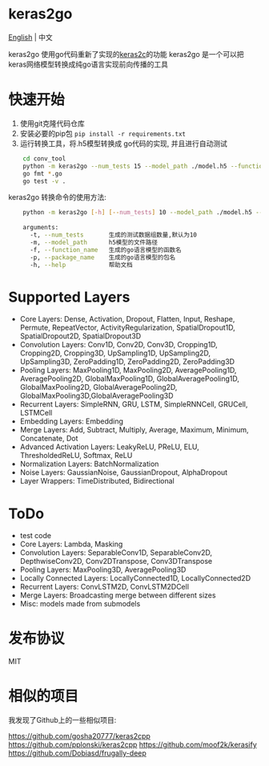 keras2go
====

[English](https://github.com/orestonce/keras2go/blob/master/README.md) | 中文

keras2go 使用go代码重新了实现的[keras2c](https://github.com/f0uriest/keras2c)的功能
keras2go 是一个可以把keras网络模型转换成纯go语言实现前向传播的工具

快速开始
====

1. 使用git克隆代码仓库 
2. 安装必要的pip包 ``pip install -r requirements.txt``
3. 运行转换工具，将.h5模型转换成 go代码的实现, 并且进行自动测试
````bash
    cd conv_tool
    python -m keras2go --num_tests 15 --model_path ./model.h5 --function_name Example --package_name example
    go fmt *.go
    go test -v .
````

keras2go 转换命令的使用方法:

````bash
    python -m keras2go [-h] [--num_tests] 10 --model_path ./model.h5 --function_name Example2 --package_name example
    
    arguments:
      -t, --num_tests       生成的测试数据组数量,默认为10
      -m, --model_path      h5模型的文件路径
      -f, --function_name   生成的go语言模型的函数名
      -p, --package_name    生成的go语言模型的包名
      -h, --help            帮助文档      
````

Supported Layers
====
  - Core Layers: Dense, Activation, Dropout, Flatten, Input, Reshape, Permute, RepeatVector,  ActivityRegularization, SpatialDropout1D, SpatialDropout2D, SpatialDropout3D
  - Convolution Layers: Conv1D, Conv2D, Conv3D, Cropping1D, Cropping2D, Cropping3D, UpSampling1D, UpSampling2D, UpSampling3D, ZeroPadding1D, ZeroPadding2D, ZeroPadding3D
  - Pooling Layers: MaxPooling1D, MaxPooling2D, AveragePooling1D, AveragePooling2D, GlobalMaxPooling1D, GlobalAveragePooling1D, GlobalMaxPooling2D, GlobalAveragePooling2D, GlobalMaxPooling3D,GlobalAveragePooling3D
  - Recurrent Layers: SimpleRNN, GRU, LSTM, SimpleRNNCell, GRUCell, LSTMCell
  - Embedding Layers: Embedding
  - Merge Layers: Add, Subtract, Multiply, Average, Maximum, Minimum, Concatenate, Dot
  - Advanced Activation Layers: LeakyReLU, PReLU, ELU, ThresholdedReLU, Softmax, ReLU
  - Normalization Layers: BatchNormalization
  - Noise Layers: GaussianNoise, GaussianDropout, AlphaDropout
  - Layer Wrappers: TimeDistributed, Bidirectional

ToDo
====
  - test code
  - Core Layers: Lambda, Masking
  - Convolution Layers: SeparableConv1D, SeparableConv2D, DepthwiseConv2D, Conv2DTranspose, Conv3DTranspose
  - Pooling Layers: MaxPooling3D, AveragePooling3D
  - Locally Connected Layers: LocallyConnected1D, LocallyConnected2D
  - Recurrent Layers: ConvLSTM2D, ConvLSTM2DCell
  - Merge Layers: Broadcasting merge between different sizes
  - Misc: models made from submodels

发布协议
====
MIT

相似的项目
====
我发现了Github上的一些相似项目:

https://github.com/gosha20777/keras2cpp
https://github.com/pplonski/keras2cpp
https://github.com/moof2k/kerasify
https://github.com/Dobiasd/frugally-deep
